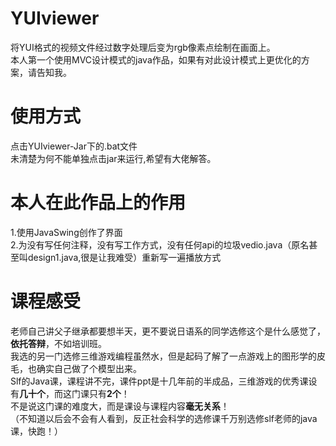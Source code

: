 # YUIviewer
 将YUI格式的视频文件经过数字处理后变为rgb像素点绘制在画面上。  
 本人第一个使用MVC设计模式的java作品，如果有对此设计模式上更优化的方案，请告知我。

# 使用方式
 点击YUIviewer-Jar下的.bat文件  
 未清楚为何不能单独点击jar来运行,希望有大佬解答。  
   
# 本人在此作品上的作用   
1.使用JavaSwing创作了界面  
2.为没有写任何注释，没有写工作方式，没有任何api的垃圾vedio.java（原名甚至叫design1.java,很是让我难受）重新写一遍播放方式
   
# 课程感受
老师自己讲父子继承都要想半天，更不要说日语系的同学选修这个是什么感觉了，**依托答辩**，不如培训班。     
我选的另一门选修三维游戏编程虽然水，但是起码了解了一点游戏上的图形学的皮毛，也确实自己做了个模型出来。  
Slf的Java课，课程讲不完，课件ppt是十几年前的半成品，三维游戏的优秀课设有**几十个**，而这门课只有**2个**！  
不是说这门课的难度大，而是课设与课程内容**毫无关系**！  
（不知道以后会不会有人看到，反正社会科学的选修课千万别选修slf老师的java课，快跑！）  
